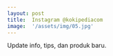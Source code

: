 ```yaml
---
layout: post
title:  Instagram @kokipediacom
image:  '/assets/img/05.jpg'
---
```

Update info, tips, dan produk baru.
